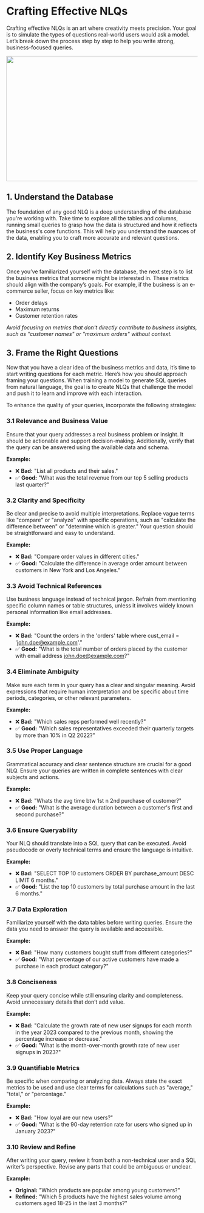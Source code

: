# Crafting Effective NLQs

Crafting effective NLQs is an art where creativity meets precision. Your goal is to simulate the types of questions real-world users would ask a model. Let’s break down the process step by step to help you write strong, business-focused queries.

<img height="329" width="602" src="${PRIVATE_IMAGE_INTRO_3}" />

## 1. Understand the Database

The foundation of any good NLQ is a deep understanding of the database you're working with. Take time to explore all the tables and columns, running small queries to grasp how the data is structured and how it reflects the business's core functions. This will help you understand the nuances of the data, enabling you to craft more accurate and relevant questions.

## 2. Identify Key Business Metrics

Once you’ve familiarized yourself with the database, the next step is to list the business metrics that someone might be interested in. These metrics should align with the company’s goals. For example, if the business is an e-commerce seller, focus on key metrics like:

* Order delays
* Maximum returns
* Customer retention rates

*Avoid focusing on metrics that don't directly contribute to business insights, such as "customer names" or "maximum orders" without context.*

## 3. Frame the Right Questions

Now that you have a clear idea of the business metrics and data, it’s time to start writing questions for each metric. Here’s how you should approach framing your questions. When training a model to generate SQL queries from natural language, the goal is to create NLQs that challenge the model and push it to learn and improve with each interaction.

To enhance the quality of your queries, incorporate the following strategies:

### 3.1 Relevance and Business Value

Ensure that your query addresses a real business problem or insight. It should be actionable and support decision-making. Additionally, verify that the query can be answered using the available data and schema.

**Example:**

* ❌ **Bad:** "List all products and their sales."
* ✅ **Good:** "What was the total revenue from our top 5 selling products last quarter?"

### 3.2 Clarity and Specificity

Be clear and precise to avoid multiple interpretations. Replace vague terms like "compare" or "analyze" with specific operations, such as "calculate the difference between" or "determine which is greater." Your question should be straightforward and easy to understand.

**Example:**

* ❌ **Bad:** "Compare order values in different cities."
* ✅ **Good:** "Calculate the difference in average order amount between customers in New York and Los Angeles."

### 3.3 Avoid Technical References

Use business language instead of technical jargon. Refrain from mentioning specific column names or table structures, unless it involves widely known personal information like email addresses.

**Example:**

* ❌ **Bad:** "Count the orders in the 'orders' table where cust\_email = 'john.doe@example.com'."
* ✅ **Good:** "What is the total number of orders placed by the customer with email address john.doe@example.com?"

### 3.4 Eliminate Ambiguity

Make sure each term in your query has a clear and singular meaning. Avoid expressions that require human interpretation and be specific about time periods, categories, or other relevant parameters.

**Example:**

* ❌ **Bad:** "Which sales reps performed well recently?"
* ✅ **Good:** "Which sales representatives exceeded their quarterly targets by more than 10% in Q2 2022?"

### 3.5 Use Proper Language

Grammatical accuracy and clear sentence structure are crucial for a good NLQ. Ensure your queries are written in complete sentences with clear subjects and actions.

**Example:**

* ❌ **Bad:** "Whats the avg time btw 1st n 2nd purchase of customer?"
* ✅ **Good:** "What is the average duration between a customer's first and second purchase?"

### 3.6 Ensure Queryability

Your NLQ should translate into a SQL query that can be executed. Avoid pseudocode or overly technical terms and ensure the language is intuitive.

**Example:**

* ❌ **Bad:** "SELECT TOP 10 customers ORDER BY purchase\_amount DESC LIMIT 6 months."
* ✅ **Good:** "List the top 10 customers by total purchase amount in the last 6 months."

### 3.7 Data Exploration

Familiarize yourself with the data tables before writing queries. Ensure the data you need to answer the query is available and accessible.

**Example:**

* ❌ **Bad:** "How many customers bought stuff from different categories?"
* ✅ **Good:** "What percentage of our active customers have made a purchase in each product category?"

### 3.8 Conciseness

Keep your query concise while still ensuring clarity and completeness. Avoid unnecessary details that don’t add value.

**Example:**

* ❌ **Bad:** "Calculate the growth rate of new user signups for each month in the year 2023 compared to the previous month, showing the percentage increase or decrease."
* ✅ **Good:** "What is the month-over-month growth rate of new user signups in 2023?"

### 3.9 Quantifiable Metrics

Be specific when comparing or analyzing data. Always state the exact metrics to be used and use clear terms for calculations such as "average," "total," or "percentage."

**Example:**

* ❌ **Bad:** "How loyal are our new users?"
* ✅ **Good:** "What is the 90-day retention rate for users who signed up in January 2023?"

### 3.10 Review and Refine

After writing your query, review it from both a non-technical user and a SQL writer’s perspective. Revise any parts that could be ambiguous or unclear.

**Example:**

* **Original:** "Which products are popular among young customers?"
* **Refined:** "Which 5 products have the highest sales volume among customers aged 18-25 in the last 3 months?"